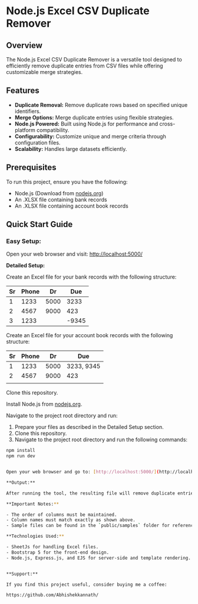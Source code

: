 # Node.js Excel CSV Duplicate Remover

## Overview
The Node.js Excel CSV Duplicate Remover is a versatile tool designed to efficiently remove duplicate entries from CSV files while offering customizable merge strategies.

## Features
- **Duplicate Removal:** Remove duplicate rows based on specified unique identifiers.
- **Merge Options:** Merge duplicate entries using flexible strategies.
- **Node.js Powered:** Built using Node.js for performance and cross-platform compatibility.
- **Configurability:** Customize unique and merge criteria through configuration files.
- **Scalability:** Handles large datasets efficiently.

## Prerequisites

To run this project, ensure you have the following:

- Node.js (Download from [nodejs.org](https://nodejs.org/en/download))
- An .XLSX file containing bank records
- An .XLSX file containing account book records

## Quick Start Guide

### Easy Setup:

Open your web browser and visit: [http://localhost:5000/](http://localhost:5000/)

**Detailed Setup:**

Create an Excel file for your bank records with the following structure:

| Sr | Phone  | Dr  | Due  |
|----|--------|-----|------|
| 1  | 1233   | 5000| 3233 |
| 2  | 4567   | 9000| 423  |
| 3  | 1233   |     |-9345 |

Create an Excel file for your account book records with the following structure:

| Sr | Phone  | Dr  | Due        |
|----|--------|-----|------------|
| 1  | 1233   | 5000| 3233, 9345 |
| 2  | 4567   | 9000| 423        |
|    |        |     |            |

Clone this repository.

Install Node.js from [nodejs.org](https://nodejs.org/).

Navigate to the project root directory and run:

1. Prepare your files as described in the Detailed Setup section.
2. Clone this repository.
3. Navigate to the project root directory and run the following commands:

```bash
npm install
npm run dev


Open your web browser and go to: [http://localhost:5000/](http://localhost:5000/)

**Output:**

After running the tool, the resulting file will remove duplicate entries from the records, leaving you with unique records.

**Important Notes:**

- The order of columns must be maintained.
- Column names must match exactly as shown above.
- Sample files can be found in the `public/samples` folder for reference.

**Technologies Used:**

- SheetJs for handling Excel files.
- Bootstrap 5 for the front-end design.
- Node.js, Express.js, and EJS for server-side and template rendering.


**Support:**

If you find this project useful, consider buying me a coffee:

https://github.com/Abhishekkannath/

